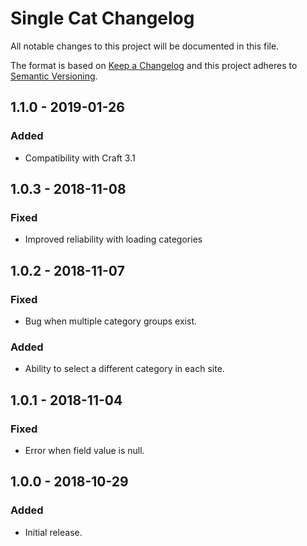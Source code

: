 # Single Cat Changelog

All notable changes to this project will be documented in this file.

The format is based on [Keep a Changelog](http://keepachangelog.com/) and this project adheres to [Semantic Versioning](http://semver.org/).

## 1.1.0 - 2019-01-26
### Added
- Compatibility with Craft 3.1

## 1.0.3 - 2018-11-08
### Fixed
- Improved reliability with loading categories

## 1.0.2 - 2018-11-07
### Fixed
- Bug when multiple category groups exist.
### Added
- Ability to select a different category in each site.

## 1.0.1 - 2018-11-04
### Fixed
- Error when field value is null.

## 1.0.0 - 2018-10-29
### Added
- Initial release.

